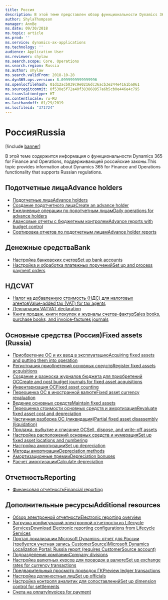 ```yaml
---
title: Россия
description: В этой теме представлен обзор функциональности Dynamics 365 for Finance and Operations, относящейся к России.
author: ShylaThompson
manager: AnnBe
ms.date: 09/30/2018
ms.topic: article
ms.prod: ''
ms.service: dynamics-ax-applications
ms.technology: ''
audience: Application User
ms.reviewer: shylaw
ms.search.scope: Core, Operations
ms.search.region: Russia
ms.author: shylaw
ms.search.validFrom: 2018-10-28
ms.dyn365.ops.version: 8.0999999999999996
ms.openlocfilehash: 01d12acb039c9e0216dc36acb3e244e4161ba061
ms.sourcegitcommit: 0f530e5f72a40f383868957a6b5cb0e446e4c795
ms.translationtype: HT
ms.contentlocale: ru-RU
ms.lasthandoff: 01/29/2019
ms.locfileid: "371724"
---
```

# <a name="russia"></a><span data-ttu-id="0e8a5-103">Россия</span><span class="sxs-lookup"><span data-stu-id="0e8a5-103">Russia</span></span>

[!include [banner](../includes/banner.md)]

<span data-ttu-id="0e8a5-104">В этой теме содержится информация о функциональности Dynamics 365 for Finance and Operations, поддерживающей российские законы.</span><span class="sxs-lookup"><span data-stu-id="0e8a5-104">This topic provides information about Dynamics 365 for Finance and Operations functionality that supports Russian regulations.</span></span> 

## <a name="advance-holders"></a><span data-ttu-id="0e8a5-105">Подотчетные лица</span><span class="sxs-lookup"><span data-stu-id="0e8a5-105">Advance holders</span></span>

- [<span data-ttu-id="0e8a5-106">Подотчетные лица</span><span class="sxs-lookup"><span data-stu-id="0e8a5-106">Advance holders</span></span>](rus-advance-holders.md)
- [<span data-ttu-id="0e8a5-107">Создание подотчетного лица</span><span class="sxs-lookup"><span data-stu-id="0e8a5-107">Create an advance holder</span></span>](emea-advance-holders.md#create-an-advance-holder)
- [<span data-ttu-id="0e8a5-108">Ежедневные операции по подотчетным лицам</span><span class="sxs-lookup"><span data-stu-id="0e8a5-108">Daily operations for advance holders</span></span>](rus-advance-holders-daily-operations.md)
- [<span data-ttu-id="0e8a5-109">Авансовые отчеты с бюджетным контролем</span><span class="sxs-lookup"><span data-stu-id="0e8a5-109">Advance reports with budget control</span></span>](rus-advance-holders-reports-dailyops.md)
- [<span data-ttu-id="0e8a5-110">Сортировка отчетов по подотчетным лицам</span><span class="sxs-lookup"><span data-stu-id="0e8a5-110">Advance holder reports</span></span>](rus-local-management-reports-primary-forms.md)

## <a name="bank"></a><span data-ttu-id="0e8a5-111">Денежные средства</span><span class="sxs-lookup"><span data-stu-id="0e8a5-111">Bank</span></span>

- [<span data-ttu-id="0e8a5-112">Настройка банковских счетов</span><span class="sxs-lookup"><span data-stu-id="0e8a5-112">Set up bank accounts</span></span>](rus-local-settings-requisites-bank-module.md)
- [<span data-ttu-id="0e8a5-113">Настройка и обработка платежных поручений</span><span class="sxs-lookup"><span data-stu-id="0e8a5-113">Set up and process payment orders</span></span>](https://docs.microsoft.com/en-us/dynamics365/unified-operations/financials/localizations/rus-payment-order-settings-processing)

## <a name="vat"></a><span data-ttu-id="0e8a5-114">НДС</span><span class="sxs-lookup"><span data-stu-id="0e8a5-114">VAT</span></span>

- [<span data-ttu-id="0e8a5-115">Налог на добавленную стоимость (НДС) для налоговых агентов</span><span class="sxs-lookup"><span data-stu-id="0e8a5-115">Value-added tax (VAT) for tax agents</span></span>](rus-tax-agent.md)
- [<span data-ttu-id="0e8a5-116">Декларация VAT</span><span class="sxs-lookup"><span data-stu-id="0e8a5-116">VAT declaration</span></span>](https://docs.microsoft.com/en-us/dynamics365/unified-operations/financials/localizations/rus-VAT-declaration)
- [<span data-ttu-id="0e8a5-117">Книги продаж, книги покупок и журналы счетов-фактур</span><span class="sxs-lookup"><span data-stu-id="0e8a5-117">Sales books, purchase books, and invoice-factures journals</span></span>](rus-sales-books-purchase-books.md)

## <a name="fixed-assets-russia"></a><span data-ttu-id="0e8a5-118">Основные средства (Россия)</span><span class="sxs-lookup"><span data-stu-id="0e8a5-118">Fixed assets (Russia)</span></span>

- [<span data-ttu-id="0e8a5-119">Приобретение ОС и их ввод в эксплуатацию</span><span class="sxs-lookup"><span data-stu-id="0e8a5-119">Acquiring fixed assets and putting them into operation</span></span>](rus-fixed-asset-acquisition.md)
- [<span data-ttu-id="0e8a5-120">Регистрация приобретений основных средств</span><span class="sxs-lookup"><span data-stu-id="0e8a5-120">Register fixed assets acquisitions</span></span>](rus-register-acquisition.md)
- [<span data-ttu-id="0e8a5-121">Создание и разноска журналов бюджета для приобретений ОС</span><span class="sxs-lookup"><span data-stu-id="0e8a5-121">Create and post budget journals for fixed asset acquisitions</span></span>](rus-post-budget-fixed-asset-acquisition.md)
- [<span data-ttu-id="0e8a5-122">Инвентаризация ОС</span><span class="sxs-lookup"><span data-stu-id="0e8a5-122">Fixed asset counting</span></span>](rus-fixed-assets-counting.md)
- [<span data-ttu-id="0e8a5-123">Переоценка ОС в иностранной валюте</span><span class="sxs-lookup"><span data-stu-id="0e8a5-123">Fixed asset currency revaluation</span></span>](rus-fixed-asset-currency-revaluation.md)
- [<span data-ttu-id="0e8a5-124">Ведение основных средств</span><span class="sxs-lookup"><span data-stu-id="0e8a5-124">Maintain fixed assets</span></span>](rus-maintain-fixed-assets.md)
- [<span data-ttu-id="0e8a5-125">Переоценка стоимости основных средств и амортизация</span><span class="sxs-lookup"><span data-stu-id="0e8a5-125">Revaluate fixed asset cost and depreciation</span></span>](rus-fixed-assets-revaluation.md)
- [<span data-ttu-id="0e8a5-126">Частичная разборка ОС (ликвидация)</span><span class="sxs-lookup"><span data-stu-id="0e8a5-126">Partial fixed asset disassembly (liquidation)</span></span>](rus-fixed-assets-disassembly.md)
- [<span data-ttu-id="0e8a5-127">Продажа, выбытие и списание ОС</span><span class="sxs-lookup"><span data-stu-id="0e8a5-127">Sell, dispose, and write-off assets</span></span>](rus-sell-dispose-write-off-fixed-assets.md)
- [<span data-ttu-id="0e8a5-128">Настройка расположений основных средств и нумерация</span><span class="sxs-lookup"><span data-stu-id="0e8a5-128">Set up fixed asset locations and numbering</span></span>](rus-fixed-assets-locations-numbering.md)
- [<span data-ttu-id="0e8a5-129">Настройка амортизации</span><span class="sxs-lookup"><span data-stu-id="0e8a5-129">Set up depreciation</span></span>](rus-depreciation-setup.md)
- [<span data-ttu-id="0e8a5-130">Методы амортизации</span><span class="sxs-lookup"><span data-stu-id="0e8a5-130">Depreciation methods</span></span>](rus-depreciation-methods.md)
- [<span data-ttu-id="0e8a5-131">Амортизационные премии</span><span class="sxs-lookup"><span data-stu-id="0e8a5-131">Depreciation bonuses</span></span>](rus-bonus-depreciation.md)
- [<span data-ttu-id="0e8a5-132">Расчет амортизации</span><span class="sxs-lookup"><span data-stu-id="0e8a5-132">Calculate depreciation</span></span>](rus-depreciation-calculation.md)

## <a name="reporting"></a><span data-ttu-id="0e8a5-133">Отчетность</span><span class="sxs-lookup"><span data-stu-id="0e8a5-133">Reporting</span></span>

- [<span data-ttu-id="0e8a5-134">Финансовая отчетность</span><span class="sxs-lookup"><span data-stu-id="0e8a5-134">Financial reporting</span></span>](rus-financial-reports.md)

## <a name="additional-resources"></a><span data-ttu-id="0e8a5-135">Дополнительные ресурсы</span><span class="sxs-lookup"><span data-stu-id="0e8a5-135">Additional resources</span></span>

- [<span data-ttu-id="0e8a5-136">Обзор электронной отчетности</span><span class="sxs-lookup"><span data-stu-id="0e8a5-136">Electronic reporting overview</span></span>](../../dev-itpro/analytics/general-electronic-reporting.md)
- [<span data-ttu-id="0e8a5-137">Загрузка конфигураций электронной отчетности из Lifecycle Services</span><span class="sxs-lookup"><span data-stu-id="0e8a5-137">Download Electronic reporting configurations from Lifecycle Services</span></span>](../../dev-itpro/analytics/download-electronic-reporting-configuration-lcs.md)
- [<span data-ttu-id="0e8a5-138">Портал локализации Microsoft Dynamics: отчет для России (требуется учетная запись CustomerSource)</span><span class="sxs-lookup"><span data-stu-id="0e8a5-138">Microsoft Dynamics Localization Portal: Russia report (requires CustomerSource account)</span></span>](https://mbs.microsoft.com/files/customer/AX/Support/supportnews/RussianFederation.html)
- [<span data-ttu-id="0e8a5-139">Подразделения компании</span><span class="sxs-lookup"><span data-stu-id="0e8a5-139">Company divisions</span></span>](rus-company-divisions.md)
- [<span data-ttu-id="0e8a5-140">Настройка валютных курсов для проводок в валюте</span><span class="sxs-lookup"><span data-stu-id="0e8a5-140">Set up exchange rates for currency transactions</span></span>](rus-exchange-difference.md)
- [<span data-ttu-id="0e8a5-141">Предварительный просмотр проводок ГК</span><span class="sxs-lookup"><span data-stu-id="0e8a5-141">Preview ledger transactions</span></span>](rus-ledger-transactions-preview.md)
- [<span data-ttu-id="0e8a5-142">Настройка должностных лиц</span><span class="sxs-lookup"><span data-stu-id="0e8a5-142">Set up officials</span></span>](rus-officials.md)
- [<span data-ttu-id="0e8a5-143">Настройка контроля аналитик для сопоставлений</span><span class="sxs-lookup"><span data-stu-id="0e8a5-143">Set up dimension control for settlements</span></span>](rus-transactions-settlement-date.md)
- [<span data-ttu-id="0e8a5-144">Счета на оплату</span><span class="sxs-lookup"><span data-stu-id="0e8a5-144">Invoices for payment</span></span>](rus-invoice-payment.md)


